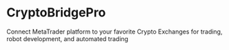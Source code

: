 # CryptoBridgePro
Connect MetaTrader platform to your favorite Crypto Exchanges for trading, robot development, and automated trading
